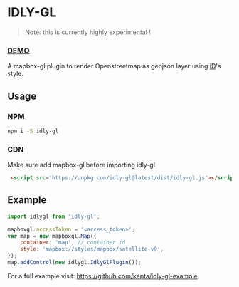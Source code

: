 # IDLY-GL

> Note: this is currently highly experimental !

### [DEMO](https://kepta.github.io/idly-gl-example/)

A mapbox-gl plugin to render Openstreetmap as geojson layer using [iD](https://github.com/openstreetmap/iD)'s style.

## Usage

### NPM

```bash
npm i -S idly-gl
```

### CDN

Make sure add mapbox-gl before importing idly-gl

```HTML
 <script src='https://unpkg.com/idly-gl@latest/dist/idly-gl.js'></script>
```

## Example

```Javascript
import idlygl from 'idly-gl';

mapboxgl.accessToken = '<access_token>';
var map = new mapboxgl.Map({
    container: 'map', // container id
    style: 'mapbox://styles/mapbox/satellite-v9',
});
map.addControl(new idlygl.IdlyGlPlugin());
```

For a full example visit: https://github.com/kepta/idly-gl-example
